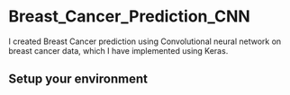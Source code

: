 # Breast_Cancer_Prediction_CNN

I created Breast Cancer prediction using Convolutional neural network on breast cancer data, which I have implemented using Keras.

## Setup your environment

